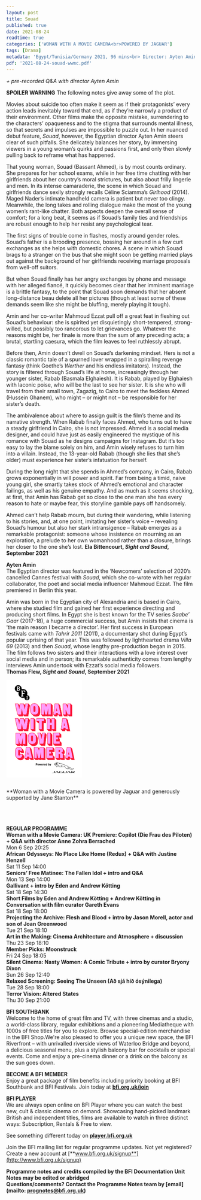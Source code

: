 ```yaml
---
layout: post
title: Souad
published: true
date: 2021-08-24
readtime: true
categories: ['WOMAN WITH A MOVIE CAMERA<br>POWERED BY JAGUAR']
tags: [Drama]
metadata: 'Egypt/Tunisia/Germany 2021, 96 mins<br> Director: Ayten Amin'
pdf: '2021-08-24-souad-wwmc.pdf'
---
```


_+ pre-recorded Q&A with director Ayten Amin_

**SPOILER WARNING** The following notes give away some of the plot.

Movies about suicide too often make it seem as if their protagonists’ every action leads inevitably toward that end, as if they’re narrowly a product of their environment. Other films make the opposite mistake, surrendering to the characters’ opaqueness and to the stigma that surrounds mental illness, so that secrets and impulses are impossible to puzzle out. In her nuanced debut feature, _Souad_, however, the Egyptian director Ayten Amin steers clear of such pitfalls. She delicately balances her story, by immersing viewers in a young woman’s quirks and passions first, and only then slowly pulling back to reframe what has happened.

That young woman, Souad (Bassant Ahmed), is by most counts ordinary. She prepares for her school exams, while in her free time chatting with her girlfriends about her country’s moral strictures, but also about frilly lingerie and men. In its intense camaraderie, the scene in which Souad and girlfriends dance sexily strongly recalls Céline Sciamma’s _Girlhood_ (2014). Maged Nader’s intimate handheld camera is patient but never too clingy. Meanwhile, the long takes and rolling dialogue make the most of the young women’s rant-like chatter. Both aspects deepen the overall sense of comfort; for a long beat, it seems as if Souad’s family ties and friendships are robust enough to help her resist any psychological tear.

The first signs of trouble come in flashes, mostly around gender roles. Souad’s father is a brooding presence, bossing her around in a few curt exchanges as she helps with domestic chores. A scene in which Souad brags to a stranger on the bus that she might soon be getting married plays out against the background of her girlfriends receiving marriage proposals from well-off suitors.

But when Souad finally has her angry exchanges by phone and message with her alleged fiancé, it quickly becomes clear that her imminent marriage is a brittle fantasy, to the point that Souad soon demands that her absent long-distance beau delete all her pictures (though at least some of these demands seem like she might be bluffing, merely playing it tough).

Amin and her co-writer Mahmoud Ezzat pull off a great feat in fleshing out Souad’s behaviour: she is spirited yet disquietingly short-tempered, strong-willed, but possibly too rancorous to let grievances go. Whatever the reasons might be, her finale is more than the sum of any preceding acts; a brutal, startling caesura, which the film leaves to feel ruthlessly abrupt.

Before then, Amin doesn’t dwell on Souad’s darkening mindset. Hers is not a classic romantic tale of a spurned lover wrapped in a spiralling revenge fantasy (think Goethe’s _Werther_ and his endless imitators). Instead, the story is filtered through Souad’s life at home, increasingly through her younger sister, Rabab (Basmala Elghaiesh). It is Rabab, played by Elghaiesh with laconic poise, who will be the last to see her sister. It is she who will travel from their small town, Zagazig, to Cairo to meet the feckless Ahmed (Hussein Ghanem), who might – or might not – be responsible for her sister’s death.

The ambivalence about where to assign guilt is the film’s theme and its narrative strength. When Rabab finally faces Ahmed, who turns out to have a steady girlfriend in Cairo, she is not impressed. Ahmed is a social media designer, and could have just as easily engineered the mystique of his romance with Souad as he designs campaigns for Instagram. But it’s too easy to lay the blame solely on him, and Amin wisely refuses to turn him into a villain. Instead, the 13-year-old Rabab (though she lies that she’s older) must experience her sister’s infatuation for herself.

During the long night that she spends in Ahmed’s company, in Cairo, Rabab grows exponentially in will power and spirit. Far from being a timid, naive young girl, she smartly takes stock of Ahmed’s emotional and character failings, as well as his genuine empathy. And as much as it seems shocking, at first, that Amin has Rabab get so close to the one man she has every reason to hate or maybe fear, this storyline gamble pays off handsomely.

Ahmed can’t help Rabab mourn, but during their wandering, while listening to his stories, and, at one point, imitating her sister’s voice – revealing Souad’s humour but also her stark intransigence – Rabab emerges as a remarkable protagonist: someone whose insistence on mourning as an exploration, a prelude to her own womanhood rather than a closure, brings her closer to the one she’s lost.
**Ela Bittencourt, _Sight and Sound_, September 2021**<br>

**Ayten Amin**<br>The Egyptian director was featured in the ‘Newcomers’ selection of 2020’s cancelled Cannes festival with _Souad_, which she co-wrote with her regular collaborator, the poet and social media influencer Mahmoud Ezzat. The film premiered in Berlin this year.

Amin was born in the Egyptian city of Alexandria and is based in Cairo, where she studied film and gained her first experience directing and producing short films. In Egypt she is best known for the TV series _Saabe’ Gaar_ (2017-18), a huge commercial success, but Amin insists that cinema is ‘the main reason I became a director’. Her first success in European festivals came with _Tahrir 2011_ (2011), a documentary shot during Egypt’s popular uprising of that year. This was followed by lighthearted drama _Villa 69_ (2013) and then _Souad_, whose lengthy pre-production began in 2015. The film follows two sisters and their interactions with a love interest over social media and in person; its remarkable authenticity comes from lengthy interviews Amin undertook with Ezzat’s social media followers.<br>
**Thomas Flew, _Sight and Sound_, September 2021**

<img style="float:left" src="/img/WWAMC.jpg" alt="WWAMC" title="WWAMC"  width="40%" height="40%">
<br><br><br><br><br><br><br><br><br><br><br><br><br><br><br><br><br>**Woman with a Movie Camera is powered by Jaguar and generously supported by Jane Stanton**<br><br><br><br>



**REGULAR PROGRAMME**<br>
**Woman with a Movie Camera: UK Premiere: Copilot (Die Frau des Piloten) + Q&A with director Anne Zohra Berrached**  
Mon 6 Sep 20:25  
**African Odysseys: No Place Like Home (Redux) + Q&A with Justine Henzell**  
Sat 11 Sep 14:00  
**Seniors’ Free Matinee: The Fallen Idol + intro and Q&A**  
Mon 13 Sep 14:00  
**Gallivant + intro by Eden and Andrew Kötting**  
Sat 18 Sep 14:30  
**Short Films by Eden and Andrew Kötting + Andrew Kötting in Conversation with film curator Gareth Evans**  
Sat 18 Sep 18:00  
**Projecting the Archive: Flesh and Blood + intro by Jason Morell, actor and son of Joan Greenwood**  
Tue 21 Sep 18:10  
**Art in the Making: Cinema Architecture and Atmosphere + discussion**  
Thu 23 Sep 18:10  
**Member Picks: Moonstruck**  
Fri 24 Sep 18:05  
**Silent Cinema: Nasty Women: A Comic Tribute + intro by curator Bryony Dixon**  
Sun 26 Sep 12:40  
**Relaxed Screening: Seeing The Unseen (Að sjá hið ósýnilega)**  
Tue 28 Sep 18:00  
**Terror Vision: Altered States**  
Thu 30 Sep 21:00  



**BFI SOUTHBANK**  
Welcome to the home of great film and TV, with three cinemas and a studio, a world-class library, regular exhibitions and a pioneering Mediatheque with 1000s of free titles for you to explore. Browse special-edition merchandise in the BFI Shop.We&#39;re also pleased to offer you a unique new space, the BFI Riverfront – with unrivalled riverside views of Waterloo Bridge and beyond, a delicious seasonal menu, plus a stylish balcony bar for cocktails or special events. Come and enjoy a pre-cinema dinner or a drink on the balcony as the sun goes down.  

**BECOME A BFI MEMBER**  
Enjoy a great package of film benefits including priority booking at BFI Southbank and BFI Festivals. Join today at [**bfi.org.uk/join**](http://www.bfi.org.uk/join)  

**BFI PLAYER**  
 We are always open online on BFI Player where you can watch the best new, cult &amp; classic cinema on demand. Showcasing hand-picked landmark British and independent titles, films are available to watch in three distinct ways: Subscription, Rentals &amp; Free to view.  

See something different today on [**player.bfi.org.uk**](https://player.bfi.org.uk)  

Join the BFI mailing list for regular programme updates. Not yet registered? Create a new account at [**www.bfi.org.uk/signup**](http://www.bfi.org.uk/signup)

**Programme notes and credits compiled by the BFI Documentation Unit  
Notes may be edited or abridged  
Questions/comments? Contact the Programme Notes team by [email](mailto: prognotes@bfi.org.uk)**
<!--stackedit_data:
eyJoaXN0b3J5IjpbMTYyMTA1MDYzOF19
-->
